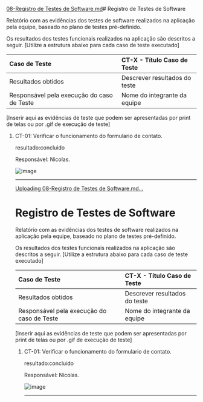 [08-Registro de Testes de Software.md](https://github.com/user-attachments/files/15755077/08-Registro.de.Testes.de.Software.md)# Registro de Testes de Software

Relatório com as evidências dos testes de software realizados na aplicação pela equipe, baseado no plano de testes pré-definido.

Os resultados dos testes funcionais realizados na aplicação são descritos a seguir. [Utilize a estrutura abaixo para cada caso de teste executado]

|Caso de Teste    | CT-X - Título Caso de Teste |
|:---|:---|
| Resultados obtidos | Descrever resultados do teste  |
| Responsável pela execução do caso de Teste | Nome do integrante da equipe |

[Inserir aqui as evidências de teste que podem ser apresentadas por print de telas ou por .gif de execução de teste]


<ol>
  <li> CT-01: Verificar o funcionamento do formulario de contato.

 resultado:concluido

  Responsável: Nicolas.

![image](https://github.com/ICEI-PUC-Minas-PMV-ADS/pmv-ads-2024-1-e1-proj-web-t11-pmv-ads-2024-1-e1-proj-nutricao/assets/122795589/a8d7e9dc-7454-412d-adb6-273f5d106aa4)


  </li>
  <hr>


[Uploading 08-Registro de Testes de Software.md…]()
# Registro de Testes de Software

Relatório com as evidências dos testes de software realizados na aplicação pela equipe, baseado no plano de testes pré-definido.

Os resultados dos testes funcionais realizados na aplicação são descritos a seguir. [Utilize a estrutura abaixo para cada caso de teste executado]

|Caso de Teste    | CT-X - Título Caso de Teste |
|:---|:---|
| Resultados obtidos | Descrever resultados do teste  |
| Responsável pela execução do caso de Teste | Nome do integrante da equipe |

[Inserir aqui as evidências de teste que podem ser apresentadas por print de telas ou por .gif de execução de teste]


<ol>
  <li> CT-01: Verificar o funcionamento do formulario de contato.

 resultado:concluido

  Responsável: Nicolas.

![image](https://github.com/ICEI-PUC-Minas-PMV-ADS/pmv-ads-2024-1-e1-proj-web-t11-pmv-ads-2024-1-e1-proj-nutricao/assets/122795589/a8d7e9dc-7454-412d-adb6-273f5d106aa4)


  </li>
  <hr>















